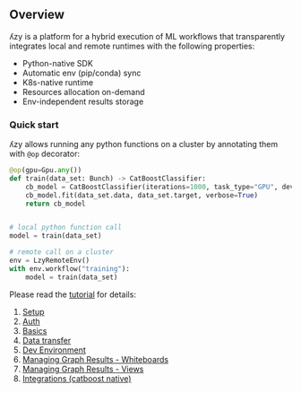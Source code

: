 ## Overview

ʎzy is a platform for a hybrid execution of ML workflows that transparently integrates local and remote runtimes
with the following properties:

- Python-native SDK
- Automatic env (pip/conda) sync
- K8s-native runtime
- Resources allocation on-demand
- Env-independent results storage

### Quick start

ʎzy allows running any python functions on a cluster by annotating them with `@op` decorator:

```python
@op(gpu=Gpu.any())
def train(data_set: Bunch) -> CatBoostClassifier:
    cb_model = CatBoostClassifier(iterations=1000, task_type="GPU", devices='0:1', train_dir='/tmp/catboost')
    cb_model.fit(data_set.data, data_set.target, verbose=True)
    return cb_model


# local python function call
model = train(data_set)

# remote call on a cluster
env = LzyRemoteEnv()
with env.workflow("training"):
    model = train(data_set)
```

Please read the [tutorial](1-setup.md) for details:

1. [Setup](1-setup.md)
2. [Auth](2-auth.md)
2. [Basics](3-basics.md)
2. [Data transfer](4-data.md)
2. [Dev Environment](5-environment.md)
2. [Managing Graph Results - Whiteboards](6-whiteboards.md)
2. [Managing Graph Results - Views](7-views.md)
2. [Integrations (catboost native)](8-integrations.md)